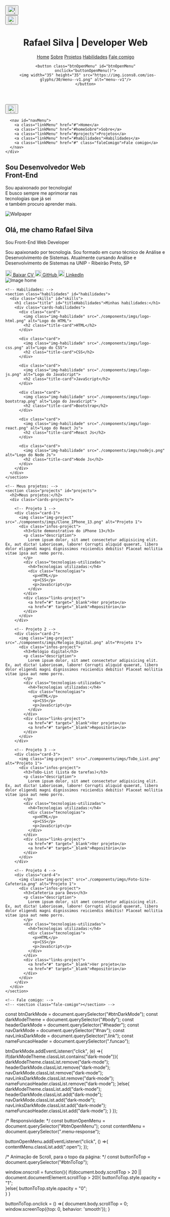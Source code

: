 <!DOCTYPE html>
<html lang="pt-br">
<head>
  <meta charset="UTF-8">
  <meta name="viewport" content="width=device-width, initial-scale=1.0">

  <!-- Google fonts: -->
  <link rel="preconnect" href="https://fonts.googleapis.com">
  <link rel="preconnect" href="https://fonts.gstatic.com" crossorigin>
  <link href="https://fonts.googleapis.com/css2?family=Poppins:wght@400;500&display=swap" rel="stylesheet">

  <link rel="shortcut icon" href="./components/imgs/Logo-Rs.png" type="image/x-icon">
  <link rel="stylesheet" href="./components/css/style.css">
  <title>R.S | Dev Web Front-End</title>
</head>
<body id="body">

  <div class="darkMode">
    <button class="btnDarkMode" id="btnDarkMode">
      <img width="25" height="25" src="https://img.icons8.com/ios-filled/50/ffffff/light.png" alt="light"/>
    </button>
  </div>

  <div class="buttonToTop">
    <button class="btnToTop scrollTop" id="btnToTop">
      <img width="24" height="24" src="https://img.icons8.com/material-outlined/24/ffffff/double-up.png" alt="double-up"/>
    </button>
  </div>

  <header id="header">
    <h1>Rafael Silva | <span class="funcao">Developer Web</span></h1>
    <nav id="nav">
      <a class="link" href="#">Home</a>
      <a class="link" href="#homeSobre">Sobre</a>
      <a class="link" href="#projects">Projetos</a>
      <a class="link" href="#skills">Habilidades</a>
      <a class="link" href="#" class="faleComigo">Fale comigo</a>
    </nav>

    <button class="btnOpenMenu" id="btnOpenMenu" onclick="buttonOpenMenu()">
      <img width="35" height="35" src="https://img.icons8.com/ios-glyphs/30/menu--v1.png" alt="menu--v1"/>
    </button>
  </header>

  <!-- Menu responsivo: -->
  <div class="menu-response">
    <div class="content-menu">
      <button class="btnCloseMenu" id="btnCloseMenu">
        <img width="24" height="24" src="https://img.icons8.com/material-outlined/24/delete-sign.png" alt="delete-sign"/>
      </button>

      <nav id="navMenu">
        <a class="linkMenu" href="#">Home</a>
        <a class="linkMenu" href="#homeSobre">Sobre</a>
        <a class="linkMenu" href="#projects">Projetos</a>
        <a class="linkMenu" href="#habilidades">Habilidades</a>
        <a class="linkMenu" href="#" class="faleComigo">Fale comigo</a>
      </nav>
    </div>
  </div>

  <div class="image-ilustrator">
    <div class="infosHome">
      <!-- <h2>Olá, me chamo Rafael Silva</h2> -->
      <h2>Sou <span>Desenvolvedor Web <br/> Front-End</span></h2>
      <p>
        Sou apaixonado por tecnologia! <br/>
        E busco sempre me aprimorar nas <br/> 
        tecnologias que já sei <br/>
        e também procuro aprender mais.
      </p>
      <!-- <div class="redes-sociais">
        <p>Minhas redes sociais:</p>
        <div class="links">
          <a href="#" target="_blank" class="linkedin">GitHub</a>
          <a href="#" target="_blank" class="linkedin">LinkedIn</a>
        </div>
      </div> -->
    </div>
    <img src="./components/imgs/wallpaper-ilustrator.jpeg" alt="Wallpaper">
  </div>

  <main>
    <!-- Sessão home: -->
    <section class="home" id="homeSobre">
      <div class="content-home">
        <div class="infos-home">
          <h1 class="title">Olá, me chamo Rafael Silva</h1>
          <p class="funcao">Sou Front-End Web Developer</p>
          <p class="sobre">Sou apaixonado por tecnologia.
            Sou formado em curso técnico de Análise e Desenvolvimento de Sistemas. Atualmente cursando Análise e Desenvolvimento de Sistemas na UNIP - Ribeirão Preto, SP
          </p>
          <div class="links">
            <a download="Rafael" href="#" class="linkedin">
              <img width="20" height="20" src="https://img.icons8.com/ios/50/ffffff/document--v1.png" alt="document--v1"/>
              Baixar CV
            </a>
            <a href="#" class="linkedin">
              <img width="20" height="20" src="https://img.icons8.com/ios/50/ffffff/document--v1.png" alt="document--v1"/>
              GitHub
            </a>
            <a href="#" class="linkedin">
              <img width="20" height="20" src="https://img.icons8.com/ios/50/ffffff/document--v1.png" alt="document--v1"/>
              LinkedIn
            </a>
          </div>
        </div>
        <img src="./components/imgs/img-home.png" alt="Image home">
      </div>
    </section>

    <!-- Habilidades: -->
    <section class="habilidades" id="habilidades">
      <div class="skills" id="skills">
        <h1 class="title" id="titleHabilidades">Minhas habilidades:</h1>  
        <div class="cards-habilidades">
          <div class="card">
            <img class="img-habilidade" src="./components/imgs/logo-html.png" alt="Logo do HTML">
            <h2 class="title-card">HTML</h2>
          </div>

          <div class="card">
            <img class="img-habilidade" src="./components/imgs/logo-css.png" alt="Logo do CSS">
            <h2 class="title-card">CSS</h2>
          </div>

          <div class="card">
            <img class="img-habilidade" src="./components/imgs/logo-js.png" alt="Logo do JavaScript">
            <h2 class="title-card">JavaScript</h2>
          </div>

          <div class="card">
            <img class="img-habilidade" src="./components/imgs/logo-bootstrap.png" alt="Logo do JavaScript">
            <h2 class="title-card">Bootstrap</h2>
          </div>

          <div class="card">
            <img class="img-habilidade" src="./components/imgs/logo-react.png" alt="Logo do React Js">
            <h2 class="title-card">React Js</h2>
          </div>

          <div class="card">
            <img class="img-habilidade" src="./components/imgs/nodejs.png" alt="Logo do Node Js">
            <h2 class="title-card">Node Js</h2>
          </div>
        </div>
      </div>
    </section>

    <!-- Meus projetos: -->
    <section class="projects" id="projects">
      <h2>Meus projetos:</h2>
      <div class="cards-projects">

        <!-- Projeto 1 -->
        <div class="card-1">
          <img class="img-project" src="./components/imgs/Clone_IPhone_13.png" alt="Projeto 1">
          <div class="infos-project">
            <h3>Site demonstrativo do iPhone 13</h3>
            <p class="description">
              Lorem ipsum dolor, sit amet consectetur adipisicing elit. Ex, aut dicta! Laboriosam, labore! Corrupti aliquid quaerat, libero dolor eligendi magni dignissimos reiciendis debitis! Placeat mollitia vitae ipsa aut nemo porro.
            </p>
            <div class="tecnologias-utilizadas">
              <h4>Tecnologias utilizadas:</h4>
              <div class="tecnologias">
                <p>HTML</p>
                <p>CSS</p>
                <p>JavaScript</p>
              </div>
            </div>
            <div class="links-project">
              <a href="#" target="_blank">Ver projeto</a>
              <a href="#" target="_blank">Repositório</a>
            </div>
          </div>
        </div>

        <!-- Projeto 2 -->
        <div class="card-2">
          <img class="img-project" src="./components/imgs/Relogio_Digital.png" alt="Projeto 1">
          <div class="infos-project">
            <h3>Relógio digital</h3>
            <p class="description">
              Lorem ipsum dolor, sit amet consectetur adipisicing elit. Ex, aut dicta! Laboriosam, labore! Corrupti aliquid quaerat, libero dolor eligendi magni dignissimos reiciendis debitis! Placeat mollitia vitae ipsa aut nemo porro.
            </p>
            <div class="tecnologias-utilizadas">
              <h4>Tecnologias utilizadas:</h4>
              <div class="tecnologias">
                <p>HTML</p>
                <p>CSS</p>
                <p>JavaScript</p>
              </div>
            </div>
            <div class="links-project">
              <a href="#" target="_blank">Ver projeto</a>
              <a href="#" target="_blank">Repositório</a>
            </div>
          </div>
        </div>

        <!-- Projeto 3 -->
        <div class="card-3">
          <img class="img-project" src="./components/imgs/ToDo_List.png" alt="Projeto 1">
          <div class="infos-project">
            <h3>ToDo-List (Lista de tarefas)</h3>
            <p class="description">
              Lorem ipsum dolor, sit amet consectetur adipisicing elit. Ex, aut dicta! Laboriosam, labore! Corrupti aliquid quaerat, libero dolor eligendi magni dignissimos reiciendis debitis! Placeat mollitia vitae ipsa aut nemo porro.
            </p>
            <div class="tecnologias-utilizadas">
              <h4>Tecnologias utilizadas:</h4>
              <div class="tecnologias">
                <p>HTML</p>
                <p>CSS</p>
                <p>JavaScript</p>
              </div>
            </div>
            <div class="links-project">
              <a href="#" target="_blank">Ver projeto</a>
              <a href="#" target="_blank">Repositório</a>
            </div>
          </div>
        </div>

        <!-- Projeto 4 -->
        <div class="card-4">
          <img class="img-project" src="./components/imgs/Foto-Site-Cafeteria.png" alt="Projeto 1">
          <div class="infos-project">
            <h3>Cafeteria para Devs</h3>
            <p class="description">
              Lorem ipsum dolor, sit amet consectetur adipisicing elit. Ex, aut dicta! Laboriosam, labore! Corrupti aliquid quaerat, libero dolor eligendi magni dignissimos reiciendis debitis! Placeat mollitia vitae ipsa aut nemo porro.
            </p>
            <div class="tecnologias-utilizadas">
              <h4>Tecnologias utilizadas:</h4>
              <div class="tecnologias">
                <p>HTML</p>
                <p>CSS</p>
                <p>JavaScript</p>
              </div>
            </div>
            <div class="links-project">
              <a href="#" target="_blank">Ver projeto</a>
              <a href="#" target="_blank">Repositório</a>
            </div>
          </div>
        </div>
      </div>
    </section>

    <!-- Fale comigo: -->
    <!-- <section class="fale-comigo"></section> -->
  </main>
<script src="./components/js/script.js"></script>
</body>
</html>

<!-- JavaScript: -->
const btnDarkMode = document.querySelector("#btnDarkMode");
const darkModeTheme = document.querySelector("#body");
const headerDarkMode = document.querySelector("#header");
const navDarkMode = document.querySelector("#nav");
const navLinksDarkMode = document.querySelector(".link");
const nameFuncaoHeader = document.querySelector(".funcao");

btnDarkMode.addEventListener("click", (e) =>{
  if(darkModeTheme.classList.contains("dark-mode")){
    darkModeTheme.classList.remove("dark-mode");
    headerDarkMode.classList.remove("dark-mode");
    navDarkMode.classList.remove("dark-mode");
    navLinksDarkMode.classList.remove("dark-mode");
    nameFuncaoHeader.classList.remove("dark-mode");
  }else{
    darkModeTheme.classList.add("dark-mode");
    headerDarkMode.classList.add("dark-mode");
    navDarkMode.classList.add("dark-mode");
    navLinksDarkMode.classList.add("dark-mode");
    nameFuncaoHeader.classList.add("dark-mode");
  }
});

/* Responsividade: */
const buttonOpenMenu = document.querySelector("#btnOpenMenu");
const contentMenu = document.querySelector(".menu-response");

buttonOpenMenu.addEventListener("click", () =>{
  contentMenu.classList.add(".open");
});

/* Animação de Scroll, para o topo da página: */
const buttonToTop = document.querySelector("#btnToTop");

window.onscroll = function(){
  if(document.body.scrollTop > 20 || document.documentElement.scrollTop > 20){
    buttonToTop.style.opacity = "1";   
  }else{
    buttonToTop.style.opacity = "0";   
  }
}

buttonToTop.onclick = () =>{
  document.body.scrollTop = 0;
  window.screenTop({top: 0, behavior: 'smooth'});
}